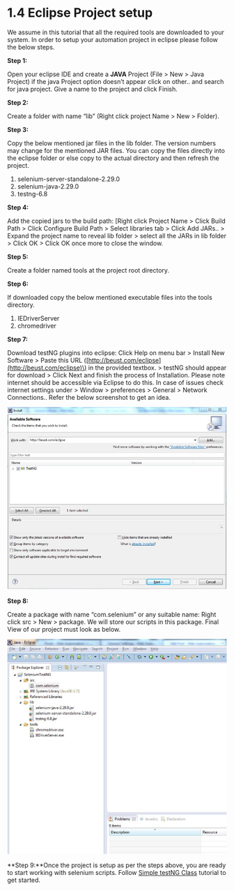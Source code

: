 # 1.4 Eclipse Project setup

We assume in this tutorial that all the required tools are downloaded to your system. In order to setup your automation project in eclipse please follow the below steps.

**Step 1:**

Open your eclipse IDE and create a **JAVA** Project \(File &gt; New &gt; Java Project\) if the java Project option doesn’t appear click on other.. and search for java project. Give a name to the project and click Finish.

**Step 2:**

Create a folder with name “lib” \(Right click project Name &gt; New &gt; Folder\).

**Step 3:**

Copy the below mentioned jar files in the lib folder. The version numbers may change for the mentioned JAR files. You can copy the files directly into the eclipse folder or else copy to the actual directory and then refresh the project.

1. selenium-server-standalone-2.29.0
2. selenium-java-2.29.0
3. testng-6.8

**Step 4:**

Add the copied jars to the build path: \[Right click Project Name &gt; Click Build Path &gt; Click Configure Build Path &gt; Select libraries tab &gt; Click Add JARs.. &gt; Expand the project name to reveal lib folder &gt; select all the JARs in lib folder &gt; Click OK &gt; Click OK once more to close the window.

**Step 5:**

Create a folder named tools at the project root directory.

**Step 6:**

If downloaded copy the below mentioned executable files into the tools directory.

1. IEDriverServer
2. chromedriver

**Step 7:**

Download testNG plugins into eclipse: Click Help on menu bar &gt; Install New Software &gt; Paste this URL \([http://beust.com/eclipse](http://beust.com/eclipse)\) in the provided textbox. &gt; testNG should appear for download &gt; Click Next and finish the process of Installation. Please note internet should be accessible via Eclipse to do this. In case of issues check internet settings under &gt; Window &gt; preferences &gt; General &gt; Network Connections.. Refer the below screenshot to get an idea.

![](../.gitbook/assets/testng-plugin.jpg)

**Step 8:**

Create a package with name “com.selenium” or any suitable name: Right click src &gt; New &gt; package. We will store our scripts in this package. Final View of our project must look as below.

![](../.gitbook/assets/selenium-project-view.jpg)

**Step 9:**Once the project is setup as per the steps above, you are ready to start working with selenium scripts. Follow [Simple testNG Class](https://nsaikiran.gitbooks.io/seleniumautomation/content/sample-testng-class.html) tutorial to get started.

